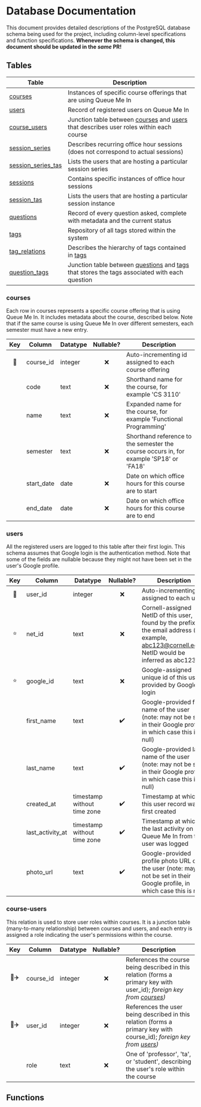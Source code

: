 # Database Documentation
This document provides detailed descriptions of the PostgreSQL database schema being used for the project, including column-level specifications and function specifications. **Whenever the schema is changed, this document should be updated in the _same_ PR!**

## Tables
|Table|Description|
|----|-----------|
|[courses](#courses)|Instances of specific course offerings that are using Queue Me In|
|[users](#users)|Record of registered users on Queue Me In|
|[course_users](#course-users)|Junction table between [courses](#courses) and [users](#users) that describes user roles within each course|
|[session_series](#session-series)|Describes recurring office hour sessions (does not correspond to actual sessions)|
|[session_series_tas](#session-series-tas)|Lists the users that are hosting a particular session series|
|[sessions](#sessions)|Contains specific instances of office hour sessions|
|[session_tas](#session-tas)|Lists the users that are hosting a particular session instance|
|[questions](#questions)|Record of every question asked, complete with metadata and the current status|
|[tags](#tags)|Repository of all tags stored within the system|
|[tag_relations](#tag-relations)|Describes the hierarchy of tags contained in [tags](#tags)|
|[question_tags](#question-tags)|Junction table between [questions](#questions) and [tags](#tags) that stores the tags associated with each question|

### courses
Each row in courses represents a specific course offering that is using Queue Me In. It includes metadata about the course, described below. Note that if the same course is using Queue Me In over different semesters, each semester must have a new entry.

|Key|Column|Datatype|Nullable?|Description|
|:---:|---|---|:---:|---|
|🔑|course_id|integer|❌|Auto-incrementing id assigned to each course offering|
||code|text|❌|Shorthand name for the course, for example 'CS 3110'|
||name|text|❌|Expanded name for the course, for example 'Functional Programming'|
||semester|text|❌|Shorthand reference to the semester the course occurs in, for example 'SP18' or 'FA18'|
||start_date|date|❌|Date on which office hours for this course are to start|
||end_date|date|❌|Date on which office hours for this course are to end|

### users
All the registered users are logged to this table after their first login. This schema assumes that Google login is the authentication method. Note that some of the fields are nullable because they might not have been set in the user's Google profile.

|Key|Column|Datatype|Nullable?|Description|
|:---:|---|---|:---:|---|
|🔑|user_id|integer|❌|Auto-incrementing id assigned to each user|
|⭐️|net_id|text|❌|Cornell-assigned NetID of this user, found by the prefix of the email address (for example, abc123@cornell.edu's NetID would be inferred as abc123)|
|⭐️|google_id|text|❌|Google-assigned unique id of this user, provided by Google on login|
||first_name|text|✔️|Google-provided first name of the user (note: may not be set in their Google profile, in which case this is null)|
||last_name|text|✔️|Google-provided last name of the user (note: may not be set in their Google profile, in which case this is null)|
||created_at|timestamp without time zone|✔️|Timestamp at which this user record was first created|
||last_activity_at|timestamp without time zone|✔️|Timestamp at which the last activity on Queue Me In from this user was logged|
||photo_url|text|✔️|Google-provided profile photo URL of the user (note: may not be set in their Google profile, in which case this is null)|

### course-users
This relation is used to store user roles within courses. It is a junction table (many-to-many relationship) between courses and users, and each entry is assigned a role indicating the user's permissions within the course.

|Key|Column|Datatype|Nullable?|Description|
|:---:|---|---|:---:|---|
|🔑✈️|course\_id|integer|❌|References the course being described in this relation (forms a primary key with user\_id); _foreign key from [courses](#courses))_|
|🔑✈️|user_id|integer|❌|References the user being described in this relation (forms a primary key with course\_id); _foreign key from [users](#users))_|
||role|text|❌|One of 'professor', 'ta', or 'student', describing the user's role within the course|

## Functions
